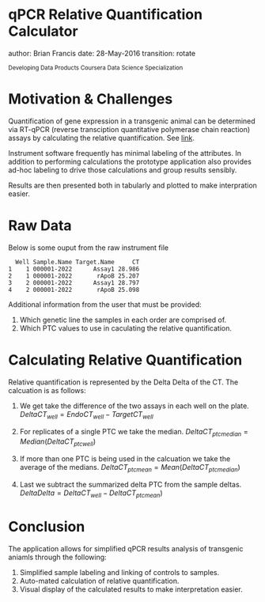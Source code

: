 qPCR Relative Quantification Calculator
========================================================
author: Brian Francis
date: 28-May-2016
transition: rotate


<small> 
Developing Data Products  
Coursera Data Science Specialization </small>



Motivation & Challenges
========================================================

Quantification of gene expression in a transgenic animal 
can be determined via RT-qPCR (reverse transciption quantitative polymerase chain reaction) assays by calculating the relative quantification.  See [link](https://en.wikipedia.org/wiki/Real-time_polymerase_chain_reaction#Quantification_of_gene_expression).

Instrument software frequently has minimal labeling of the attributes.  In addition to performing calculations the prototype application also provides ad-hoc labeling to drive those calculations and group results sensibly.  

Results are then presented both in tabularly and plotted to make interpration easier.

Raw Data
========================================================

Below is some ouput from the raw instrument file

```
  Well Sample.Name Target.Name     CT
1    1 000001-2022      Assay1 28.986
2    1 000001-2022       rApoB 25.207
3    2 000001-2022      Assay1 28.797
4    2 000001-2022       rApoB 25.098
```

Additional information from the user that must be provided:

1. Which genetic line the samples in each order are comprised of.
2. Which PTC values to use in caculating the relative quantification.


Calculating Relative Quantification
===

Relative quantification is represented by the Delta Delta of the CT.  The calcuation is as follows:

1.  We get take the difference of the two assays in each well on the plate. $DeltaCT_{well} = EndoCT_{well} - TargetCT_{well}$

2. For replicates of a single PTC we take the median. $DeltaCT_{ptcmedian} = Median(DeltaCT_{ptcwell})$

3. If more than one PTC is being used in the calcuation we take the average of the medians.  $DeltaCT_{ptcmean} = Mean(DeltaCT_{ptcmedian})$

4. Last we subtract the summarized delta PTC from the sample deltas.
$Delta Delta = DeltaCT_{well} - DeltaCT_{ptcmean})$

Conclusion
===

The application allows for simplified qPCR results analysis of transgenic aniamls through the following:

1.  Simplified sample labeling and linking of controls to samples.
2.  Auto-mated calculation of relative quantification.
3.  Visual display of the calculated results to make interpretation easier.

